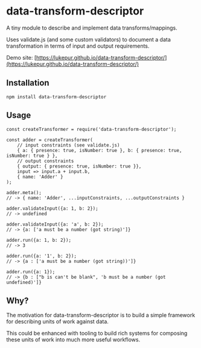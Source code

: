 # data-transform-descriptor
A tiny module to describe and implement data transforms/mappings.

Uses validate.js (and some custom validators) to document a data transformation in terms of input and output requirements.

Demo site: [https://lukepur.github.io/data-transform-descriptor/](https://lukepur.github.io/data-transform-descriptor/)

## Installation

```
npm install data-transform-descriptor
```

## Usage

```
const createTransformer = require('data-transform-descriptor');

const adder = createTransformer(
    // input constraints (see validate.js)
    { a: { presence: true, isNumber: true }, b: { presence: true, isNumber: true } },
    // output constraints
    { output: { presence: true, isNumber: true }},
    input => input.a + input.b,
    { name: 'Adder' }
);

adder.meta();
// -> { name: 'Adder', ...inputConstraints, ...outputConstraints }

adder.validateInput({a: 1, b: 2});
// -> undefined

adder.validateInput({a: 'a', b: 2});
// -> {a: ['a must be a number (got string)']}

adder.run({a: 1, b: 2});
// -> 3

adder.run({a: '1', b: 2});
// -> {a : ['a must be a number (got string))']}

adder.run({a: 1});
// -> {b : ["b is can't be blank", 'b must be a number (got undefined)']}
```

## Why?

The motivation for data-transform-descriptor is to build a simple framework for describing units of work against data.

This could be enhanced with tooling to build rich systems for composing these units of work into much more useful
workflows.

